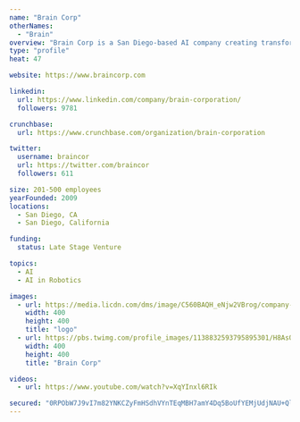 ```yaml
---
name: "Brain Corp"
otherNames:
  - "Brain"
overview: "Brain Corp is a San Diego-based AI company creating transformative core technology for the robotics industry. Brain Corp’s comprehensive solutions support the builders of today's autonomous machines in successfully producing, deploying, and supporting robots across commercial industries and applications. Brain Corp is funded by the SoftBank Vision Fund and Qualcomm Ventures."
type: "profile"
heat: 47

website: https://www.braincorp.com

linkedin:
  url: https://www.linkedin.com/company/brain-corporation/
  followers: 9781

crunchbase:
  url: https://www.crunchbase.com/organization/brain-corporation

twitter:
  username: braincor
  url: https://twitter.com/braincor
  followers: 611

size: 201-500 employees
yearFounded: 2009
locations:
  - San Diego, CA
  - San Diego, California

funding:
  status: Late Stage Venture

topics:
  - AI
  - AI in Robotics

images:
  - url: https://media.licdn.com/dms/image/C560BAQH_eNjw2VBrog/company-logo_400_400/0?e=1582761600&v=beta&t=22CcNewmkE4DElNTKud0uVexEC6p7ipTul1tJNRs_2U
    width: 400
    height: 400
    title: "logo"
  - url: https://pbs.twimg.com/profile_images/1138832593795895301/H8AsQ5uU_400x400.png
    width: 400
    height: 400
    title: "Brain Corp"

videos:
  - url: https://www.youtube.com/watch?v=XqYInxl6RIk

secured: "0RPObW7J9vI7m82YNKCZyFmHSdhVYnTEqMBH7amY4Dq5BoUfYEMjUdjNAU+QlNRI4WdIp/BRv9uSoXNfRmuROI5CqI4C2sr2Onb5PgSh2HkmI6uoTjCxg262c01fXMJynqjZQUhLU+imZFt850DQRBZ2i1x2fetj/B7Urk2t26UFHeW8jzqStbfWQpcqtwxQBghtQ9SachWLBOG6uS7f2xu7NmP2JeQSQlaveZYuu1maJbLN2zpz/wyFy3WBE4KVn8Ghg3oWnlP1Oal8uz1/lg==;6vxe/oBCkZoIV7Qy5vcj4w=="
---
```



